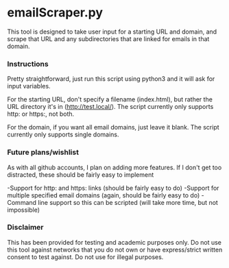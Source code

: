 # emailScraper.py

This tool is designed to take user input for a starting URL and domain, and scrape that URL and any subdirectories that are linked for emails in that domain.

### Instructions

Pretty straightforward, just run this script using python3 and it will ask for input variables.

For the starting URL, don't specify a filename (index.html), but rather the URL directory it's in (http://test.local/). The script currently only supports http: or https:, not both. 

For the domain, if you want all email domains, just leave it blank. The script currently only supports single domains. 

### Future plans/wishlist

As with all github accounts, I plan on adding more features. If I don't get too distracted, these should be fairly easy to implement

-Support for http: and https: links (should be fairly easy to do)
-Support for multiple specified email domains (again, should be fairly easy to do)
-Command line support so this can be scripted (will take more time, but not impossible)

### Disclaimer

This has been provided for testing and academic purposes only. Do not use this tool against networks that you do not own or have express/strict written consent to test against. Do not use for illegal purposes.
